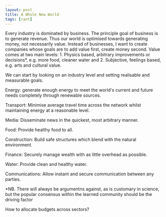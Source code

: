 ```yaml
---
layout: post
title: A Whole New World
tags: [rant]
---
```


Every industry is dominated by business. The principle goal of business is to generate revenue. Thus our world is optimised towards generating money, not necessarily value. Instead of businesses, I want to create companies whose goals are to add value first, create money second. Value comes at two main levels: 1. Physics based, arbitrary improvements or decisions*, e.g. more food, cleaner water and 2. Subjective, feelings based, e.g. arts and cultural value. 


We can start by looking on an industry level and setting realisable and measurable goals. 

Energy: generate enough energy to meet the world's current and future needs completely through renewable sources. 

Transport: Minimise average travel time across the network whilst maintaining energy at a reasonable level.

Media: Disseminate news in the quickest, most arbitrary manner. 

Food: Provide healthy food to all. 

Construction: Build safe structures which blend with the natural environment. 

Finance: Securely manage wealth with as little overhead as possible. 

Water: Provide clean and healthy water. 

Communications: Allow instant and secure communication between any parties. 

*NB. There will always be argumentns against, as is customary in science, but the popular consensus within the learned community should be the driving factor 


How to allocate budgets across sectors?
